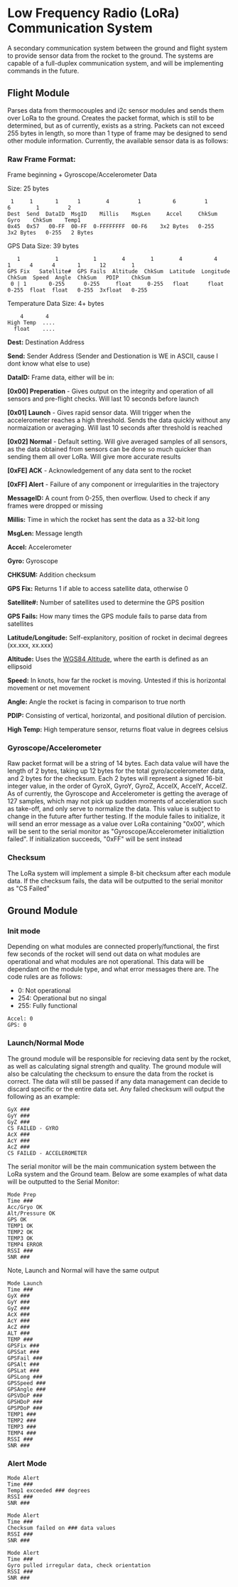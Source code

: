 # Low Frequency Radio (LoRa) Communication System
A secondary communication system between the ground and flight system to provide sensor data from the rocket to the ground. The systems are capable of a full-duplex communication system, and will be implementing commands in the future.

## Flight Module
Parses data from thermocouples and i2c sensor modules and sends them over LoRa to the ground. Creates the packet format, which is still to be determined, but as of currently, exists as a string. Packets can not exceed 255 bytes in length, so more than 1 type of frame may be designed to send other module information. Currently, the available sensor data is as follows:

### Raw Frame Format:
Frame beginning + Gyroscope/Accelerometer Data

Size: 25 bytes
```
 1     1       1      1        4         1          6         1         6        1         2
Dest  Send  DataID  MsgID    Millis    MsgLen     Accel     ChkSum     Gyro    ChkSum    Temp1
0x45  0x57   00-FF  00-FF  0-FFFFFFFF  00-F6    3x2 Bytes   0-255   3x2 Bytes   0-255   2 Bytes
```
GPS Data
Size: 39 bytes
```
   1           1           1        4        1        4          4         1      4      4       1      12        1
GPS Fix   Satellite#  GPS Fails  Altitude  ChkSum  Latitude  Longitude  ChkSum  Speed  Angle  ChkSum   PDIP    ChkSum
 0 | 1       0-255      0-255     float     0-255   float      float     0-255  float  float   0-255  3xfloat   0-255
```
Temperature Data
Size: 4+ bytes
```
    4       4
High Temp  ....
  float    ....
```
**Dest:** Destination Address

**Send:** Sender Address      (Sender and Destionation is WE in ASCII, cause I dont know what else to use)

**DataID:** Frame data, either will be in:

  **[0x00] Preperation** - Gives output on the integrity and operation of all sensors and pre-flight checks. Will last 10 seconds before launch
  
  **[0x01] Launch** - Gives rapid sensor data. Will trigger when the accelerometer reaches a high threshold. Sends the data quickly without any normaization or averaging. Will last 10 seconds after threshold is reached
  
  **[0x02] Normal** - Default setting. Will give averaged samples of all sensors, as the data obtained from sensors can be done so much quicker than sending them all over LoRa. Will give more accurate results
  
  **[0xFE] ACK** - Acknowledgement of any data sent to the rocket
  
  **[0xFF] Alert** - Failure of any component or irregularities in the trajectory
  
**MessageID:** A count from 0-255, then overflow. Used to check if any frames were dropped or missing

**Millis:** Time in which the rocket has sent the data as a 32-bit long

**MsgLen:** Message length

**Accel:** Accelerometer

**Gyro:** Gyroscope

**CHKSUM:** Addition checksum

**GPS Fix:** Returns 1 if able to access satellite data, otherwise 0

**Satellite#:** Number of satellites used to determine the GPS position

**GPS Fails:** How many times the GPS module fails to parse data from satellites

**Latitude/Longitude:** Self-explanitory, position of rocket in decimal degrees (xx.xxx, xx.xxx)

**Altitude:** Uses the [WGS84 Altitude](https://en.wikipedia.org/wiki/World_Geodetic_System), where the earth is defined as an ellipsoid 

**Speed:** In knots, how far the rocket is moving. Untested if this is horizontal movement or net movement

**Angle:** Angle the rocket is facing in comparison to true north

**PDIP:** Consisting of vertical, horizontal, and positional dilution of percision.

**High Temp:** High temperature sensor, returns float value in degrees celsius
  
### Gyroscope/Accelerometer
Raw packet format will be a string of 14 bytes. Each data value will have the length of 2 bytes, taking up 12 bytes for the total gyro/accelerometer data, and 2 bytes for the checksum. Each 2 bytes will represent a signed 16-bit integer value, in the order of GyroX, GyroY, GyroZ, AccelX, AccelY, AccelZ. As of currently, the Gyroscope and Accelerometer is getting the average of 127 samples, which may not pick up sudden moments of acceleration such as take-off, and only serve to normalize the data. This value is subject to change in the future after further testing. If the module failes to initialize, it will send an error message as a value over LoRa containing "0x00", which will be sent to the serial monitor as "Gyroscope/Accelerometer initializtion failed". If initialization succeeds, "0xFF" will be sent instead



### Checksum
The LoRa system will implement a simple 8-bit checksum after each module data. If the checksum fails, the data will be outputted to the serial monitor as "CS Failed"



## Ground Module
### Init mode
Depending on what modules are connected properly/functional, the first few seconds of the rocket will send out data on what modules are operational and what modules are not operational. This data will be dependant on the module type, and what error messages there are. The code rules are as follows:
- 0: Not operational
- 254: Operational but no singal
- 255: Fully functional
```
Accel: 0
GPS: 0
```

### Launch/Normal Mode
The ground module will be responsible for recieving data sent by the rocket, as well as calculating signal strength and quality. The ground module will also be calculating the checksum to ensure the data from the rocket is correct. The data will still be passed if any data management can decide to discard specific or the entire data set. Any failed checksum will output the following as an example:
```
GyX ###
GyY ###
GyZ ###
CS FAILED - GYRO
AcX ###
AcY ###
AcZ ###
CS FAILED - ACCELEROMETER
```
The serial monitor will be the main communication system between the LoRa system and the Ground team. Below are some examples of what data will be outputted to the Serial Monitor:
```
Mode Prep
Time ###
Acc/Gryo OK
Alt/Pressure OK
GPS OK
TEMP1 OK
TEMP2 OK
TEMP3 OK
TEMP4 ERROR
RSSI ###
SNR ###
```
Note, Launch and Normal will have the same output
```
Mode Launch
Time ###
GyX ###
GyY ###
GyZ ###
AcX ###
AcY ###
AcZ ###
ALT ###
TEMP ###
GPSFix ###
GPSSat ###
GPSFail ###
GPSAlt ###
GPSLat ###
GPSLong ###
GPSSpeed ###
GPSAngle ###
GPSVDoP ###
GPSHDoP ###
GPSPDoP ###
TEMP1 ###
TEMP2 ###
TEMP3 ###
TEMP4 ###
RSSI ###
SNR ###
```
### Alert Mode

```
Mode Alert
Time ###
Temp1 exceeded ### degrees 
RSSI ###
SNR ###
```
```
Mode Alert
Time ###
Checksum failed on ### data values
RSSI ###
SNR ###
```
```
Mode Alert
Time ###
Gyro pulled irregular data, check orientation
RSSI ###
SNR ###
```
